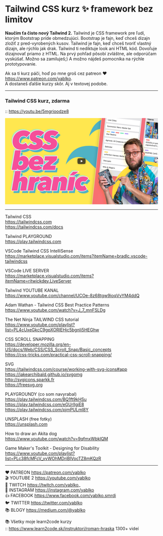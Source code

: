 # Tailwind CSS kurz ✨ framework bez limitov

**Naučím ťa čisto nový Tailwind 2.** Tailwind je CSS framework pre ľudí, ktorým Bootstrap príde obmedzujúci. Bootstrap je fajn, keď chceš dizajn zložiť z pred-vyrobených kusov. Tailwind je fajn, keď chceš tvoriť vlastný dizajn, ale rýchlo jak drak. Tailwind ti nediktuje look ani HTML kód. Dovoľuje dizajnovať priamo z HTML. Na prvý pohľad pôsobí zvláštne, ale odporúčam vyskúšať. Možno sa zamiluješ;) A možno nájdeš pomocníka na rýchle prototypovanie.

Ak sa ti kurz páči, hoď po mne groš cez patreon ♥️ https://www.patreon.com/yablko.  
A dostaneš ďalšie kurzy skôr. Aj v textovej podobe.  

---

### Tailwind CSS kurz, zdarma  
:: https://youtu.be/5mgrioodze8

[![youtube tutorial link](play.this.vid.jpg)](https://youtu.be/5mgrioodze8)

---

Tailwind CSS  
https://tailwindcss.com  
https://tailwindcss.com/docs
  
Tailwind PLAYGROUND  
https://play.tailwindcss.com  

VSCode Tailwind CSS IntelliSense  
https://marketplace.visualstudio.com/items?itemName=bradlc.vscode-tailwindcss  

VSCode LIVE SERVER  
https://marketplace.visualstudio.com/items?itemName=ritwickdey.LiveServer  

Tailwind YOUTUBE KANAL  
https://www.youtube.com/channel/UCOe-8z68tgw9ioqVvYM4ddQ  

Adam Wathan - Tailwind CSS Best Practice Patterns  
https://www.youtube.com/watch?v=J_7_mnFSLDg  

The Net Ninja TAILWIND CSS tutorial  
https://www.youtube.com/playlist?list=PL4cUxeGkcC9gpXORlEHjc5bgnIi5HEGhw  

CSS SCROLL SNAPPING  
https://developer.mozilla.org/en-US/docs/Web/CSS/CSS_Scroll_Snap/Basic_concepts  
https://css-tricks.com/practical-css-scroll-snapping/  
  
SVG  
https://tailwindcss.com/course/working-with-svg-icons#app  
https://jakearchibald.github.io/svgomg  
http://svgicons.sparkk.fr  
https://freesvg.org  

PLAYGROUNDY (co som navyrabal)  
https://play.tailwindcss.com/BQ1ft9kHSu  
https://play.tailwindcss.com/eGUrllgiE8  
https://play.tailwindcss.com/pjmPULml8Y  

UNSPLASH (free fotky)  
https://unsplash.com  

How to draw an Akita dog  
https://www.youtube.com/watch?v=9qfmxWbklQM  

Game Maker's Toolkit - Designing for Disability  
https://www.youtube.com/playlist?list=PLc38fcMFcV_vvWOhMDriBlVocTZ8mKQzR  

---

❤️ PATREON https://patreon.com/yablko  
🎬 YOUTUBE 2 https://youtube.com/yablko  
🍿 TWITCH https://twitch.com/yablko_  
📸 INSTAGRAM https://instagram.com/yablko  
👍 FACEBOOK https://www.facebook.com/yablko.smrdi  
🐦 TWITTER https://twitter.com/yablko  
📚 BLOGY https://medium.com/@yablko  
  
📚 Všetky moje learn2code kurzy  
:: https://www.learn2code.sk/instruktori/roman-hraska 1300+ videí
